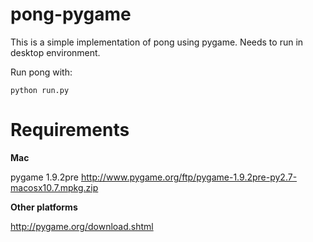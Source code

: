 pong-pygame
===========

This is a simple implementation of pong using pygame.
Needs to run in desktop environment.

Run pong with:

`python run.py`

Requirements
===========

__Mac__

pygame 1.9.2pre
http://www.pygame.org/ftp/pygame-1.9.2pre-py2.7-macosx10.7.mpkg.zip

__Other platforms__

http://pygame.org/download.shtml
